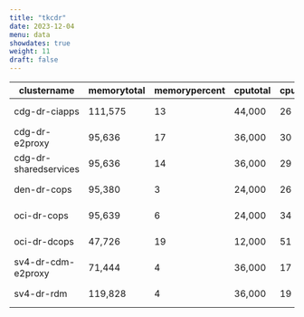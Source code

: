 ```yaml
---
title: "tkcdr"
date: 2023-12-04
menu: data
showdates: true
weight: 11
draft: false
---
```

<!--more-->
| clustername           | memorytotal | memorypercent | cputotal | cpupercent | nodecount | health  | message            |
| --------------------- | ----------- | ------------- | -------- | ---------- | --------- | ------- | ------------------ |
| cdg-dr-ciapps         |     111,575 |            13 |   44,000 |         26 |         7 | HEALTHY | Cluster is healthy |
| cdg-dr-e2proxy        |      95,636 |            17 |   36,000 |         30 |         6 | HEALTHY | Cluster is healthy |
| cdg-dr-sharedservices |      95,636 |            14 |   36,000 |         29 |         6 | HEALTHY | Cluster is healthy |
| den-dr-cops           |      95,380 |             3 |   24,000 |         26 |         6 | HEALTHY | Cluster is healthy |
| oci-dr-cops           |      95,639 |             6 |   24,000 |         34 |         6 | HEALTHY | Cluster is healthy |
| oci-dr-dcops          |      47,726 |            19 |   12,000 |         51 |         3 | HEALTHY | Cluster is healthy |
| sv4-dr-cdm-e2proxy    |      71,444 |             4 |   36,000 |         17 |         6 | HEALTHY | Cluster is healthy |
| sv4-dr-rdm            |     119,828 |             4 |   36,000 |         19 |         6 | HEALTHY | Cluster is healthy |
